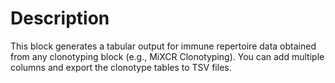 # Description

This block generates a tabular output for immune repertoire data obtained from any clonotyping block (e.g., MiXCR Clonotyping). You can add multiple columns and export the clonotype tables to TSV files.
